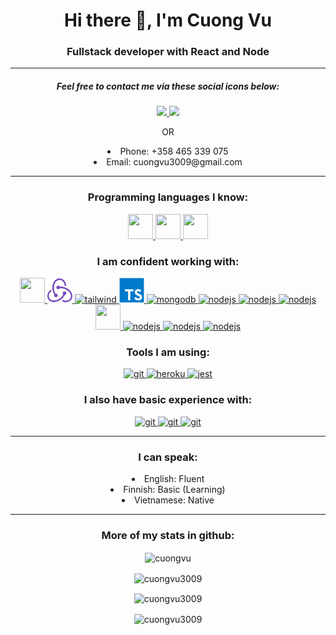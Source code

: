 
<h1 align="center">Hi there 👋, I'm Cuong Vu</h1>
<h3 align="center"> Fullstack developer with React and Node</h3>

<hr />

<h5 align="center">Feel free to contact me via these social icons below:</h5>

<p align="center"> <a href="https://cuong-vu.netlify.app/" target="blank">
 <img src="https://img.shields.io/badge/portfolio-0077B5?style=for-the-badge&logo=react&logoColor=white"/>
 </a>

 <a href="https://www.linkedin.com/in/cuong-vu-duc/" target="blank">
 <img src="https://img.shields.io/badge/LinkedIn-0077B5?style=for-the-badge&logo=linkedin&logoColor=white"/>
 </a>
 
 <p align="center">OR</p>
 <li align="center">Phone: +358 465 339 075 </li>
 <li align="center">Email: cuongvu3009@gmail.com </li>
 
</p>

<hr />

<h3 align="center">Programming languages I know:</h3>
<p align="center"> 

<a href="https://www.w3schools.com/js/" target="_blank" rel="noreferrer"> 
<img src="https://user-images.githubusercontent.com/39565575/186850680-2e7c71e6-6d67-43e5-86bf-e8ae2f16e247.png" width="40" height="40"/> 
</a> 

<a href="https://www.python.org/" target="_blank" rel="noreferrer"> 
<img src="https://www.vectorlogo.zone/logos/python/python-icon.svg" width="40" height="40"/> 
</a> 

<a href="https://www.java.com/en/" target="_blank" rel="noreferrer"> 
<img src="https://www.vectorlogo.zone/logos/java/java-icon.svg" width="40" height="40"/> 
</a> 


<h3 align="center">I am confident working with:</h3>
<p align="center"> 
<a href="https://reactjs.org/" target="_blank" rel="noreferrer"> 
<img src="https://www.vectorlogo.zone/logos/reactjs/reactjs-icon.svg" width="40" height="40"/> 
</a> 

<a href="https://redux.js.org" target="_blank" rel="noreferrer"> 
<img src="https://raw.githubusercontent.com/devicons/devicon/master/icons/redux/redux-original.svg" alt="redux" width="40" height="40"/> 
</a>  

<a href="https://tailwindcss.com/" target="_blank" rel="noreferrer"> 
<img src="https://www.vectorlogo.zone/logos/tailwindcss/tailwindcss-icon.svg" alt="tailwind" width="40" height="40"/> 
</a> 

<a href="https://www.typescriptlang.org/" target="_blank" rel="noreferrer"> 
<img src="https://raw.githubusercontent.com/devicons/devicon/master/icons/typescript/typescript-original.svg" alt="typescript" width="40" height="40"/> 
</a> 

<a href="https://www.mongodb.com/" target="_blank" rel="noreferrer"> 
<img src="https://www.vectorlogo.zone/logos/mongodb/mongodb-icon.svg" alt="mongodb" width="40" height="40"/> 
</a> 

<a href="https://nodejs.org" target="_blank" rel="noreferrer"> 
<img src="https://www.vectorlogo.zone/logos/nodejs/nodejs-icon.svg" alt="nodejs" width="40" height="40"/> 
</a> 

<a href="https://expressjs.com/" target="_blank" rel="noreferrer"> 
<img src="https://img.shields.io/badge/express.js-white?logo=&logoColor=black" alt="nodejs" width="60" height="40"/> 
</a> 

<a href="https://www.postgresql.org/" target="_blank" rel="noreferrer"> 
<img src="https://www.vectorlogo.zone/logos/postgresql/postgresql-vertical.svg" alt="nodejs" width="40" height="40"/> 
</a> 

<a href="https://firebase.google.com/" target="_blank" rel="noreferrer"> 
<img src="https://www.vectorlogo.zone/logos/firebase/firebase-icon.svg" width="40" height="40"/> 
</a> 

<a href="https://aws.amazon.com/" target="_blank" rel="noreferrer"> 
<img src="https://www.vectorlogo.zone/logos/amazon_awslambda/amazon_awslambda-icon.svg" alt="nodejs" width="40" height="40"/>
</a> 

<a href="https://www.docker.com/" target="_blank" rel="noreferrer"> 
<img src="https://www.vectorlogo.zone/logos/docker/docker-icon.svg" alt="nodejs" width="40" height="40"/>
</a> 
 
<a href="[https://www.docker.com/](https://graphql.org/)" target="_blank" rel="noreferrer"> 
<img src="https://www.vectorlogo.zone/logos/graphql/graphql-icon.svg" alt="nodejs" width="40" height="40"/>
</a> 
 
<h3 align="center">Tools I am using:</h3> 
<p align="center"> 
<a href="https://git-scm.com/" target="_blank" rel="noreferrer"> 
<img src="https://www.vectorlogo.zone/logos/git-scm/git-scm-icon.svg" alt="git" width="40" height="40"/> 
</a> 

<a href="https://heroku.com" target="_blank" rel="noreferrer"> 
<img src="https://www.vectorlogo.zone/logos/heroku/heroku-icon.svg" alt="heroku" width="40" height="40"/> 
</a> 


<a href="https://jestjs.io" target="_blank" rel="noreferrer"> 
<img src="https://www.vectorlogo.zone/logos/jestjsio/jestjsio-icon.svg" alt="jest" width="40" height="40"/> 
</a> 

<h3 align="center">I also have basic experience with:</h3> 
<p align="center"> 

<a href="https://www.djangoproject.com/" target="_blank" rel="noreferrer"> 
<img src="https://www.vectorlogo.zone/logos/djangoproject/djangoproject-ar21.svg" alt="git" width="60" height="40"/> 
</a> 

<a href="https://spring.io/projects/spring-boot" target="_blank" rel="noreferrer"> 
<img src="https://www.vectorlogo.zone/logos/springio/springio-ar21.svg" alt="git" width="67" height="40" /> 
</a> 

<a href="https://angular.io/" target="_blank" rel="noreferrer"> 
<img src="https://www.vectorlogo.zone/logos/angular/angular-icon.svg" alt="git" width="40" height="40"/> 
</a> 
 
 <hr />

<h3 align="center">I can speak:</h3> 
<p align="center"> 
<li align="center"> English: Fluent
<li align="center"> Finnish: Basic (Learning)
<li align="center"> Vietnamese: Native
</pc>
   
 <hr />

<h3 align="center">More of my stats in github:</h3> 

<p><img align="center" src="https://github-readme-stats.vercel.app/api/top-langs/?username=cuongvu3009&hide=shell&layout=compact&langs_count=8" alt="cuongvu" width="500" height="auto" /></p>

<p><img align="center" src="https://github-readme-stats.vercel.app/api?username=cuongvu3009&show_icons=true&locale=en" alt="cuongvu3009" width="500" height="auto" /></p>

<p><img align="center" src="https://activity-graph.herokuapp.com/graph?username=cuongvu3009&bg_color=ffff&color=000&line=0891b3&point=000&area_color=white&area=true&hide_border=true&custom_title=GitHub%20Commits%20Graph" alt="cuongvu3009" width="500" height="auto" /></p>

<p><img align="center" src="https://github-readme-streak-stats.herokuapp.com/?user=cuongvu3009" alt="cuongvu3009" width="500" height="auto" /></p>


